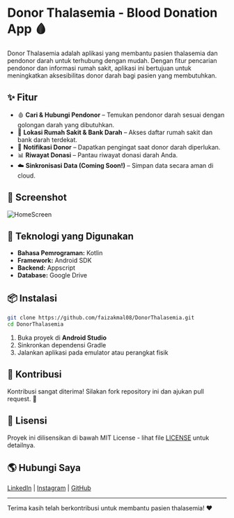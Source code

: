 # Donor Thalasemia - Blood Donation App 🩸

Donor Thalasemia adalah aplikasi yang membantu pasien thalasemia dan pendonor darah untuk terhubung dengan mudah. Dengan fitur pencarian pendonor dan informasi rumah sakit, aplikasi ini bertujuan untuk meningkatkan aksesibilitas donor darah bagi pasien yang membutuhkan.

## ✨ Fitur

- 🩸 **Cari & Hubungi Pendonor** – Temukan pendonor darah sesuai dengan golongan darah yang dibutuhkan.
- 📍 **Lokasi Rumah Sakit & Bank Darah** – Akses daftar rumah sakit dan bank darah terdekat.
- 🔔 **Notifikasi Donor** – Dapatkan pengingat saat donor darah diperlukan.
- 📊 **Riwayat Donasi** – Pantau riwayat donasi darah Anda.
- ☁️ **Sinkronisasi Data (Coming Soon!)** – Simpan data secara aman di cloud.

## 📸 Screenshot

![HomeScreen](https://github.com/user-attachments/assets/sample-image-url)

## 🚀 Teknologi yang Digunakan

- **Bahasa Pemrograman:** Kotlin
- **Framework:** Android SDK
- **Backend:** Appscript
- **Database:** Google Drive

## 📦 Instalasi

```bash
git clone https://github.com/faizakmal08/DonorThalasemia.git
cd DonorThalasemia
```

1. Buka proyek di **Android Studio**
2. Sinkronkan dependensi Gradle
3. Jalankan aplikasi pada emulator atau perangkat fisik

## 🤝 Kontribusi

Kontribusi sangat diterima! Silakan fork repository ini dan ajukan pull request. 🚀

## 📜 Lisensi

Proyek ini dilisensikan di bawah MIT License - lihat file [LICENSE](LICENSE) untuk detailnya.

## 🌎 Hubungi Saya

[LinkedIn](https://www.linkedin.com/in/faizakmalprogammer/) | [Instagram](https://www.instagram.com/faizkmall/) | [GitHub](https://github.com/faizakmal08)

---

Terima kasih telah berkontribusi untuk membantu pasien thalasemia! ❤️
